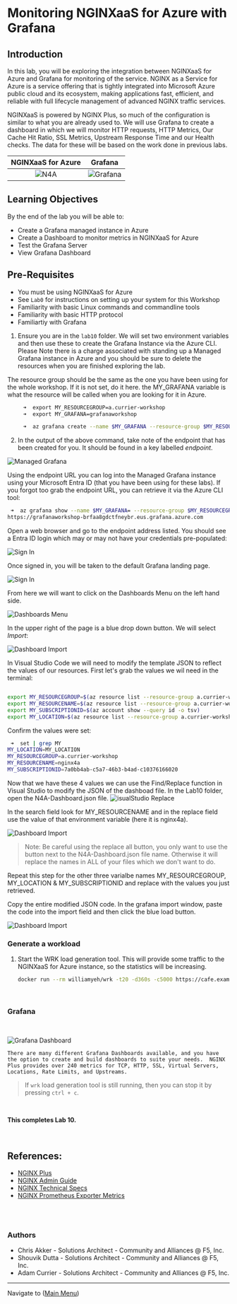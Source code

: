 # Monitoring NGINXaaS for Azure with Grafana

## Introduction

In this lab, you will be exploring the integration between NGINXaaS for Azure and Grafana for monitoring of the service. NGINX as a Service for Azure is a service offering that is tightly integrated into Microsoft Azure public cloud and its ecosystem, making applications fast, efficient, and reliable with full lifecycle management of advanced NGINX traffic services. 

NGINXaaS is powered by NGINX Plus, so much of the configuration is similar to what you are already used to. We will use Grafana to create a dashboard in which we will monitor HTTP requests, HTTP Metrics, Our Cache Hit Ratio, SSL Metrics, Upstream Response Time and our Health checks.  The data for these will be based on the work done in previous labs.



NGINXaaS for Azure | Grafana
:-------------------------:|:-------------------------:
![N4A](media/NGINXaaS-icon.png)  | ![Grafana](media/grafana-icon.png)
  
## Learning Objectives

By the end of the lab you will be able to:

- Create a Grafana managed instance in Azure
- Create a Dashboard to monitor metrics in NGINXaaS for Azure
- Test the Grafana Server
- View Grafana Dashboard

## Pre-Requisites

- You must be using NGINXaaS for Azure
- See `Lab0` for instructions on setting up your system for this Workshop
- Familiarity with basic Linux commands and commandline tools
- Familiarity with basic HTTP protocol
- Familiartiy with Grafana


1. Ensure you are in the `lab10` folder.  We will set two environment variables and then use these to create the Grafana Instance via the Azure CLI. Please Note there is a charge associated with standing up a Managed Grafana instance in Azure and you should be sure to delete the resources when you are finished exploring the lab.

The resource group should be the same as the one you have been using for the whole workshop. If it is not set, do it here. the MY_GRAFANA variable is what the resource will be called when you are looking for it in Azure.

```bash
     ➜  export MY_RESOURCEGROUP=a.currier-workshop
     ➜  export MY_GRAFANA=grafanaworkshop

     ➜  az grafana create --name $MY_GRAFANA --resource-group $MY_RESOURCEGROUP --location $MY_LOCATION
```

2. In the output of the above command, take note of the endpoint that has been created for you.  It should be found in a key labelled *endpoint*.

![Managed Grafana](media/managed_grafana.png) 

Using the endpoint URL you can log into the Managed Grafana instance using your Microsoft Entra ID (that you have been using for these labs).  If you forgot too grab the endpoint URL, you can retrieve it via the Azure CLI tool:
```bash
 ➜  az grafana show --name $MY_GRAFANA= --resource-group $MY_RESOURCEGROUP --query "properties.endpoint" --output tsv   
https://grafanaworkshop-brfaa8gdctfneybr.eus.grafana.azure.com
```

Open a web browser and go to the endpoint address listed. You should see a Entra ID login which may or may not have your credentials pre-populated:


![Sign In](media/EntraID-sign_in.png) 

Once signed in, you will be taken to the default Grafana landing page.

![Sign In](media/grafana-landing-page.png) 

From here we will want to click on the Dashboards Menu on the left hand side.

![Dashboards Menu](media/grafana-dashboards.png) 

In the upper right of the page is a blue drop down button.  We will select *Import*:

![Dashboard Import](media/grafana-dashboards-new.png)

In Visual Studio Code we will need to modify the template JSON to reflect the values of our resources.  First let's grab the values we wil need in the terminal:

```bash

export MY_RESOURCEGROUP=$(az resource list --resource-group a.currier-workshop --resource-type Nginx.NginxPlus/nginxDeployments --query "[].resourceGroup" -o tsv)
export MY_RESOURCENAME=$(az resource list --resource-group a.currier-workshop --resource-type Nginx.NginxPlus/nginxDeployments --query "[].name" -o tsv)
export MY_SUBSCRIPTIONID=$(az account show --query id -o tsv)
export MY_LOCATION=$(az resource list --resource-group a.currier-workshop --resource-type Nginx.NginxPlus/nginxDeployments --query "[].location" -o tsv)
```

Confirm the values were set:
```bash
 ➜  set | grep MY
MY_LOCATION=MY_LOCATION
MY_RESOURCEGROUP=a.currier-workshop
MY_RESOURCENAME=nginx4a
MY_SUBSCRIPTIONID=7a0bb4ab-c5a7-46b3-b4ad-c10376166020
```

Now that we have these 4 values we can use the Find/Replace function in Visual Studio to modify the JSON of the dashboad file. In the Lab10 folder, open the N4A-Dashboard.json file.
![isualStudio Replace](media/visualstudio-replace.png)

In the search field look for MY_RESOURCENAME and in the replace field use the value of that environment variable (here it is nginx4a).

![Dashboard Import](media/visualstudio-replace2.png)

> Note: Be careful using the replace all button, you only want to use the button next to the N4A-Dashboard.json file name.  Otherwise it will replace the names in ALL of your files which we don't want to do.

Repeat this step for the other three varialbe names MY_RESOURCEGROUP, MY_LOCATION & MY_SUBSCRIPTIONID and replace with the values you just retrieved.


Copy the entire modified JSON code.  In the grafana import window, paste the code into the import field and then click the blue load button.

![Dashboard Import](media/grafana-dashboards-json.png)



### Generate a workload

1. Start the WRK load generation tool.  This will provide some traffic to the NGINXaaS for Azure instance, so the statistics will be increasing.

    ```bash
    docker run --rm williamyeh/wrk -t20 -d360s -c5000 https://cafe.example.com/ 
    ```


<br/>



### Grafana

<br/>

![Grafana Dashboard](media/grafana-dashboards-sample.png)


    There are many different Grafana Dashboards available, and you have the option to create and build dashboards to suite your needs.  NGINX Plus provides over 240 metrics for TCP, HTTP, SSL, Virtual Servers, Locations, Rate Limits, and Upstreams.

> If `wrk` load generation tool is still running, then you can stop it by pressing `ctrl + c`.



<br/>

**This completes Lab 10.**

<br/>

## References:

- [NGINX Plus](https://www.nginx.com/products/nginx/)
- [NGINX Admin Guide](https://docs.nginx.com/nginx/admin-guide/)
- [NGINX Technical Specs](https://docs.nginx.com/nginx/technical-specs/)
- [NGINX Prometheus Exporter Metrics](https://github.com/nginxinc/nginx-prometheus-exporter?tab=readme-ov-file#exported-metrics)

<br/>

<br/>

### Authors

- Chris Akker - Solutions Architect - Community and Alliances @ F5, Inc.
- Shouvik Dutta - Solutions Architect - Community and Alliances @ F5, Inc.
- Adam Currier - Solutions Architect - Community and Alliances @ F5, Inc.

-------------


Navigate to ([Main Menu](../readme.md))